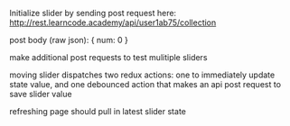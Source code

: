 Initialize slider by sending post request here:
http://rest.learncode.academy/api/user1ab75/collection

post body (raw json): { num: 0 }

make additional post requests to test mulitiple sliders

moving slider dispatches two redux actions: one to immediately update state value, and one debounced action that makes an api post request to save slider value

refreshing page should pull in latest slider state

